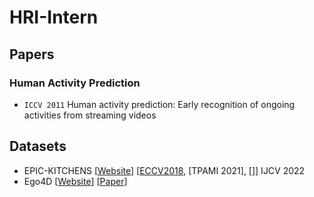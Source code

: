 # HRI-Intern




## Papers

### Human Activity Prediction

- `ICCV 2011` Human activity prediction: Early recognition of ongoing activities from streaming videos









## Datasets

- EPIC-KITCHENS [[Website](https://epic-kitchens.github.io/2023)] [[ECCV2018](https://openaccess.thecvf.com/content_ECCV_2018/papers/Dima_Damen_Scaling_Egocentric_Vision_ECCV_2018_paper.pdf), [TPAMI 2021], []]
IJCV 2022
- Ego4D [[Website](https://ego4d-data.org/)] [[Paper](https://openaccess.thecvf.com/content/CVPR2022/papers/Grauman_Ego4D_Around_the_World_in_3000_Hours_of_Egocentric_Video_CVPR_2022_paper.pdf)]




